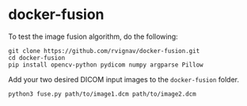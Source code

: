 # docker-fusion

To test the image fusion algorithm, do the following:

    git clone https://github.com/rvignav/docker-fusion.git
    cd docker-fusion
    pip install opencv-python pydicom numpy argparse Pillow

Add your two desired DICOM input images to the `docker-fusion` folder.

    python3 fuse.py path/to/image1.dcm path/to/image2.dcm
